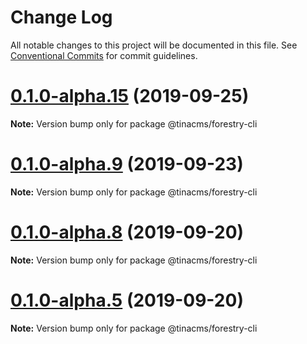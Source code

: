 # Change Log

All notable changes to this project will be documented in this file.
See [Conventional Commits](https://conventionalcommits.org) for commit guidelines.

# [0.1.0-alpha.15](https://github.com/tinacms/tinacms/compare/@tinacms/forestry-cli@0.1.0-alpha.9...@tinacms/forestry-cli@0.1.0-alpha.15) (2019-09-25)

**Note:** Version bump only for package @tinacms/forestry-cli





# [0.1.0-alpha.9](https://github.com/tinacms/tinacms/compare/@tinacms/forestry-cli@0.1.0-alpha.8...@tinacms/forestry-cli@0.1.0-alpha.9) (2019-09-23)

**Note:** Version bump only for package @tinacms/forestry-cli





# [0.1.0-alpha.8](https://github.com/tinacms/tinacms/compare/@tinacms/forestry-cli@0.1.0-alpha.4...@tinacms/forestry-cli@0.1.0-alpha.8) (2019-09-20)

**Note:** Version bump only for package @tinacms/forestry-cli





# [0.1.0-alpha.5](https://github.com/tinacms/tinacms/compare/@tinacms/forestry-cli@0.1.0-alpha.4...@tinacms/forestry-cli@0.1.0-alpha.5) (2019-09-20)

**Note:** Version bump only for package @tinacms/forestry-cli

